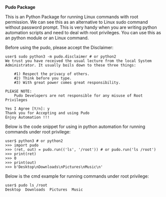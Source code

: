 **Pudo Package**

This is an Python Package for running Linux commands with root permission.
We can see this as an alternative to Linux sudo command without password prompt.
This is very handy when you are writing python automation scripts and need to deal with root privileges.
You can use this as an python module or an Linux command.

Before using the pudo, please accept the Disclaimer:

    user$ sudo python3 -m pudo.disclaimer # or python2
	We trust you have received the usual lecture from the local System
	Administrator. It usually boils down to these three things:

		#1) Respect the privacy of others.
		#2) Think before you type.
		#3) With great power comes great responsibility.

	PLEASE NOTE:
		Pudo Developers are not responsible for any misuse of Root Privileges

	Yes I Agree [Y/n]: y
	Thank you for Accepting and using Pudo
	Enjoy Automation !!!

Below is the code snippet for using in python automation for running commands under root privilege:

    user$ python3 # or python2
    >>> import pudo
    >>> (ret, out) = pudo.run(('ls', '/root')) # or pudo.run('ls /root')
    >>> print(ret)
    >>> 0
    >>> print(out)
    >>> b'Desktop\nDownloads\nPictures\nMusic\n'

Below is the cmd example for running commands under root privilege:

    user$ pudo ls /root
    Desktop  Downloads  Pictures  Music
